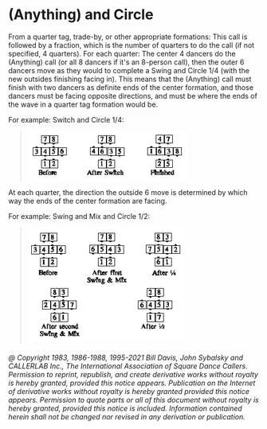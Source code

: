 
# (Anything) and Circle

From a quarter tag, trade-by, or other appropriate formations: This call is
followed by a fraction, which is the number of quarters to do the call (if not
specified, 4 quarters). For each quarter: The center 4 dancers do the (Anything)
call (or all 8 dancers if it's an 8-person call), then the outer 6 dancers move
as they would to complete a Swing and Circle 1/4 (with the new outsides
finishing facing in). This means that the (Anything) call must finish with two
dancers as definite ends of the center formation, and those dancers must be
facing opposite directions, and must be where the ends of the wave in a quarter
tag formation would be. 

For example: Switch and Circle 1/4: 

> 
> ![alt](anything_and_circle_1.png)
> 

At each quarter, the direction the outside 6 move is determined by which way
the ends of the center formation are facing. 

For example: Swing and Mix and Circle 1/2:

> 
> ![alt](anything_and_circle_2.png)
> 

###### @ Copyright 1983, 1986-1988, 1995-2021 Bill Davis, John Sybalsky and CALLERLAB Inc., The International Association of Square Dance Callers. Permission to reprint, republish, and create derivative works without royalty is hereby granted, provided this notice appears. Publication on the Internet of derivative works without royalty is hereby granted provided this notice appears. Permission to quote parts or all of this document without royalty is hereby granted, provided this notice is included. Information contained herein shall not be changed nor revised in any derivation or publication.
